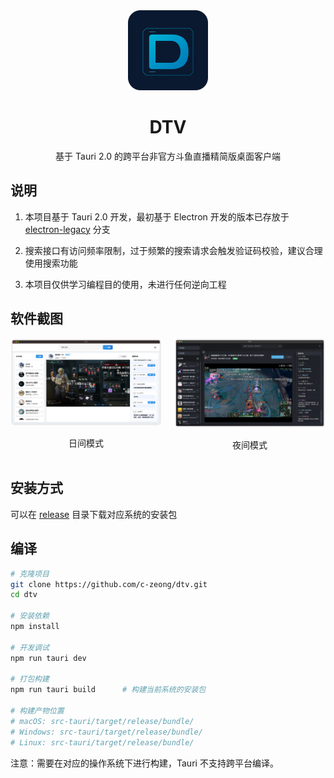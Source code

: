 <div align="center">
  <img src="images/icon.png" alt="DTV Logo" width="128" height="128">
  <h1>DTV</h1>
  <p>基于 Tauri 2.0 的跨平台非官方斗鱼直播精简版桌面客户端</p>
</div>

## 说明

1. 本项目基于 Tauri 2.0 开发，最初基于 Electron 开发的版本已存放于 [electron-legacy](https://github.com/c-zeong/DTV/tree/electron-legacy) 分支

2. 搜索接口有访问频率限制，过于频繁的搜索请求会触发验证码校验，建议合理使用搜索功能

3. 本项目仅供学习编程目的使用，未进行任何逆向工程

## 软件截图

<div align="center">
  <div style="display: flex; justify-content: center; gap: 20px;">
    <div>
      <img src="images/iShot_light.png" alt="日间模式" width="400">
      <p>日间模式</p>
    </div>
    <div>
      <img src="images/iShot_dark.png" alt="夜间模式" width="400"> 
      <p>夜间模式</p>
    </div>
  </div>
</div>

## 安装方式

可以在 [release](https://github.com/c-zeong/dtv/releases) 目录下载对应系统的安装包

## 编译

```bash
# 克隆项目
git clone https://github.com/c-zeong/dtv.git
cd dtv

# 安装依赖
npm install

# 开发调试
npm run tauri dev

# 打包构建
npm run tauri build      # 构建当前系统的安装包

# 构建产物位置
# macOS: src-tauri/target/release/bundle/
# Windows: src-tauri/target/release/bundle/
# Linux: src-tauri/target/release/bundle/
```

注意：需要在对应的操作系统下进行构建，Tauri 不支持跨平台编译。